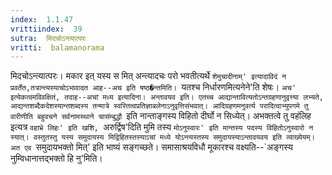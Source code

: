 ```yaml
---
index:  1.1.47
vrittiindex:  39
sutra:  मिदचोऽन्त्यात्परः
vritti:  balamanorama 
---
```


मिदचोऽन्त्यात्परः। मकार इत् यस्य स मित् अन्त्यादचः परो भवतीत्यर्थे `शेमुचादीनाम्' इत्यादाविदं न प्रवर्तेत,तत्रान्त्यस्याचोऽभावादत आह--अच इति षष्ठ�न्तमिति। `यतश्च निर्धारणमित्यनेने'ति शेषः। `अच' इत्येकत्वमविवक्षितं, तदाह--अचां मध्य इत्यादिना। अन्तावयव इति। एतच्च आद्यान्तावित्यतोऽन्तग्रहणानुवृत्त्या लभ्यते, आद्यन्तशब्दैकदेशस्यान्तशब्दस्य तन्मात्रे स्वरितत्वप्रतिज्ञाबलेनाऽनुवृत्तिसंभवात्। आदिग्रहणमनुवर्त्य परादित्वाभ्युपगमे तु वारीणीति बहुवचने सर्वनामस्थाने चासंम्बुद्धौ `इति नान्ताङ्गस्य विहितो दीर्घो न सिध्येत्। अभक्तत्वे तु वहंलिह इत्यत्र `वहाभ्रे लिहः' इति खशि, `अरुर्द्विष'दिति मुमि तस्य `मोऽनुस्वारः' इति मान्तस्य पदस्य विहितोऽनुस्वारो न स्यात्। वस्तुतस्तु यस्य समुदायस्य मिद्विहितस्तस्याऽचां मध्ये योऽन्त्यस्तस्य समुदायस्याऽन्तावयवय इति व्याख्येयम्। अत एव `समुदायभक्तो मित्' इति भाष्यं सङ्गच्छते। समासाश्रयविधौ मूकारश्च वक्ष्यति--`अङ्गस्य नुम्विधानात्तद्भक्तो हि नु'मिति।

